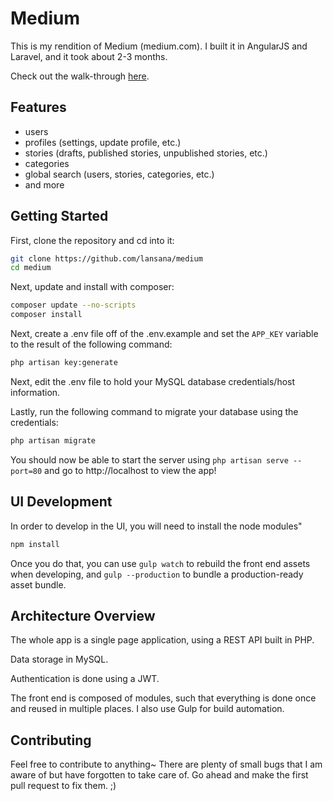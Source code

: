 # Medium

This is my rendition of Medium (medium.com). I built it in AngularJS and Laravel, and it took about 2-3 months.

Check out the walk-through [here](https://www.youtube.com/watch?v=n-vsNmj5AcY&feature=youtu.be).

## Features
- users
- profiles (settings, update profile, etc.)
- stories (drafts, published stories, unpublished stories, etc.)
- categories 
- global search (users, stories, categories, etc.)
- and more

## Getting Started

First, clone the repository and cd into it:

```bash
git clone https://github.com/lansana/medium
cd medium
```

Next, update and install with composer:

```bash
composer update --no-scripts
composer install
```

Next, create a .env file off of the .env.example and set the `APP_KEY` variable to the result of the following command:

```bash
php artisan key:generate
```

Next, edit the .env file to hold your MySQL database credentials/host information.

Lastly, run the following command to migrate your database using the credentials:

```bash
php artisan migrate
```

You should now be able to start the server using `php artisan serve --port=80` and go to http://localhost to view the app!

## UI Development

In order to develop in the UI, you will need to install the node modules"

```bash
npm install
```

Once you do that, you can use `gulp watch` to rebuild the front end assets when developing, and `gulp --production` to bundle a production-ready asset bundle.

## Architecture Overview

The whole app is a single page application, using a REST API built in PHP.

Data storage in MySQL.

Authentication is done using a JWT.

The front end is composed of modules, such that everything is done once and reused in multiple places. I also use Gulp for build automation.

## Contributing

Feel free to contribute to anything~ There are plenty of small bugs that I am aware of but have forgotten to take care of. Go ahead and make the first pull request to fix them. ;)
